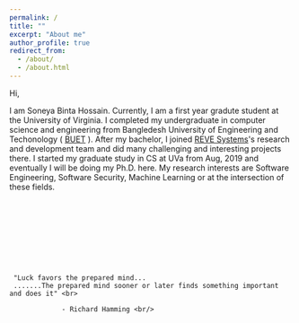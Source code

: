 ```yaml
---
permalink: /
title: ""
excerpt: "About me"
author_profile: true
redirect_from: 
  - /about/
  - /about.html
---
```





Hi, 

I am Soneya Binta Hossain. Currently, I am a first year gradute student at the University of Virginia. I completed my undergraduate in computer science and engineering from Bangledesh University of Engineering and Techonology ( [BUET](https://www.buet.ac.bd/web/) ). After my bachelor, I joined [REVE Systems](https://en.wikipedia.org/wiki/REVE_Systems)'s research and development team and did many challenging and interesting projects there. I started my graduate study in CS at UVa from Aug, 2019 and eventually I will be doing my Ph.D. here. My research interests are Software Engineering, Software Security, Machine Learning or at the intersection of these fields. 


<br><br><br><br><br><br><br>

     
     
     
     
     
     
     "Luck favors the prepared mind...
     .......The prepared mind sooner or later finds something important and does it" <br>
     
                 - Richard Hamming <br/>

